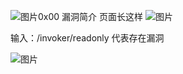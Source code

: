 ![图片](https://github.com/Londly01/poc-hub/assets/118274389/2f7b5eca-c196-4b60-b436-b2202f8fb032)0x00 漏洞简介
页面长这样
![图片](https://github.com/Londly01/poc-hub/assets/118274389/1dd0b896-3be7-4298-a69a-3f15c97fe055)

输入：/invoker/readonly 代表存在漏洞

![图片](https://github.com/Londly01/poc-hub/assets/118274389/17924547-e48e-4f3c-a475-a9ade115535c)

